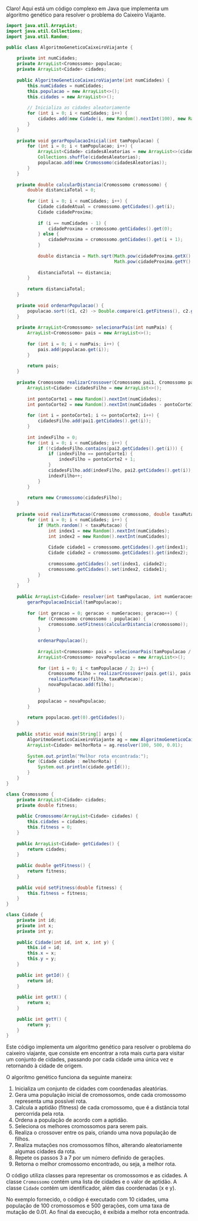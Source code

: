 Claro! Aqui está um código complexo em Java que implementa um algoritmo genético para resolver o problema do Caixeiro Viajante.

```java
import java.util.ArrayList;
import java.util.Collections;
import java.util.Random;

public class AlgoritmoGeneticoCaixeiroViajante {
    
    private int numCidades;
    private ArrayList<Cromossomo> populacao;
    private ArrayList<Cidade> cidades;
    
    public AlgoritmoGeneticoCaixeiroViajante(int numCidades) {
        this.numCidades = numCidades;
        this.populacao = new ArrayList<>();
        this.cidades = new ArrayList<>();
        
        // Inicializa as cidades aleatoriamente
        for (int i = 0; i < numCidades; i++) {
            cidades.add(new Cidade(i, new Random().nextInt(100), new Random().nextInt(100)));
        }
    }
    
    private void gerarPopulacaoInicial(int tamPopulacao) {
        for (int i = 0; i < tamPopulacao; i++) {
            ArrayList<Cidade> cidadesAleatorias = new ArrayList<>(cidades);
            Collections.shuffle(cidadesAleatorias);
            populacao.add(new Cromossomo(cidadesAleatorias));
        }
    }
    
    private double calcularDistancia(Cromossomo cromossomo) {
        double distanciaTotal = 0;
        
        for (int i = 0; i < numCidades; i++) {
            Cidade cidadeAtual = cromossomo.getCidades().get(i);
            Cidade cidadeProxima;
            
            if (i == numCidades - 1) {
                cidadeProxima = cromossomo.getCidades().get(0);
            } else {
                cidadeProxima = cromossomo.getCidades().get(i + 1);
            }
            
            double distancia = Math.sqrt(Math.pow(cidadeProxima.getX() - cidadeAtual.getX(), 2) +
                                         Math.pow(cidadeProxima.getY() - cidadeAtual.getY(), 2));
            
            distanciaTotal += distancia;
        }
        
        return distanciaTotal;
    }
    
    private void ordenarPopulacao() {
        populacao.sort((c1, c2) -> Double.compare(c1.getFitness(), c2.getFitness()));
    }
    
    private ArrayList<Cromossomo> selecionarPais(int numPais) {
        ArrayList<Cromossomo> pais = new ArrayList<>();
        
        for (int i = 0; i < numPais; i++) {
            pais.add(populacao.get(i));
        }
        
        return pais;
    }
    
    private Cromossomo realizarCrossover(Cromossomo pai1, Cromossomo pai2) {
        ArrayList<Cidade> cidadesFilho = new ArrayList<>();
        
        int pontoCorte1 = new Random().nextInt(numCidades);
        int pontoCorte2 = new Random().nextInt(numCidades - pontoCorte1) + pontoCorte1;
        
        for (int i = pontoCorte1; i <= pontoCorte2; i++) {
            cidadesFilho.add(pai1.getCidades().get(i));
        }
        
        int indexFilho = 0;
        for (int i = 0; i < numCidades; i++) {
            if (!cidadesFilho.contains(pai2.getCidades().get(i))) {
                if (indexFilho == pontoCorte1) {
                    indexFilho = pontoCorte2 + 1;
                }
                cidadesFilho.add(indexFilho, pai2.getCidades().get(i));
                indexFilho++;
            }
        }
        
        return new Cromossomo(cidadesFilho);
    }
    
    private void realizarMutacao(Cromossomo cromossomo, double taxaMutacao) {
        for (int i = 0; i < numCidades; i++) {
            if (Math.random() < taxaMutacao) {
                int index1 = new Random().nextInt(numCidades);
                int index2 = new Random().nextInt(numCidades);
                
                Cidade cidade1 = cromossomo.getCidades().get(index1);
                Cidade cidade2 = cromossomo.getCidades().get(index2);
                
                cromossomo.getCidades().set(index1, cidade2);
                cromossomo.getCidades().set(index2, cidade1);
            }
        }
    }
    
    public ArrayList<Cidade> resolver(int tamPopulacao, int numGeracoes, double taxaMutacao) {
        gerarPopulacaoInicial(tamPopulacao);
        
        for (int geracao = 0; geracao < numGeracoes; geracao++) {
            for (Cromossomo cromossomo : populacao) {
                cromossomo.setFitness(calcularDistancia(cromossomo));
            }
            
            ordenarPopulacao();
            
            ArrayList<Cromossomo> pais = selecionarPais(tamPopulacao / 2);
            ArrayList<Cromossomo> novaPopulacao = new ArrayList<>();
            
            for (int i = 0; i < tamPopulacao / 2; i++) {
                Cromossomo filho = realizarCrossover(pais.get(i), pais.get(tamPopulacao / 2 - i - 1));
                realizarMutacao(filho, taxaMutacao);
                novaPopulacao.add(filho);
            }
            
            populacao = novaPopulacao;
        }
        
        return populacao.get(0).getCidades();
    }
    
    public static void main(String[] args) {
        AlgoritmoGeneticoCaixeiroViajante ag = new AlgoritmoGeneticoCaixeiroViajante(10);
        ArrayList<Cidade> melhorRota = ag.resolver(100, 500, 0.01);
        
        System.out.println("Melhor rota encontrada:");
        for (Cidade cidade : melhorRota) {
            System.out.println(cidade.getId());
        }
    }
}

class Cromossomo {
    private ArrayList<Cidade> cidades;
    private double fitness;
    
    public Cromossomo(ArrayList<Cidade> cidades) {
        this.cidades = cidades;
        this.fitness = 0;
    }
    
    public ArrayList<Cidade> getCidades() {
        return cidades;
    }
    
    public double getFitness() {
        return fitness;
    }
    
    public void setFitness(double fitness) {
        this.fitness = fitness;
    }
}

class Cidade {
    private int id;
    private int x;
    private int y;
    
    public Cidade(int id, int x, int y) {
        this.id = id;
        this.x = x;
        this.y = y;
    }
    
    public int getId() {
        return id;
    }
    
    public int getX() {
        return x;
    }
    
    public int getY() {
        return y;
    }
}
```

Este código implementa um algoritmo genético para resolver o problema do caixeiro viajante, que consiste em encontrar a rota mais curta para visitar um conjunto de cidades, passando por cada cidade uma única vez e retornando à cidade de origem.

O algoritmo genético funciona da seguinte maneira:

1. Inicializa um conjunto de cidades com coordenadas aleatórias.
2. Gera uma população inicial de cromossomos, onde cada cromossomo representa uma possível rota.
3. Calcula a aptidão (fitness) de cada cromossomo, que é a distância total percorrida pela rota.
4. Ordena a população de acordo com a aptidão.
5. Seleciona os melhores cromossomos para serem pais.
6. Realiza o crossover entre os pais, criando uma nova população de filhos.
7. Realiza mutações nos cromossomos filhos, alterando aleatoriamente algumas cidades da rota.
8. Repete os passos 3 a 7 por um número definido de gerações.
9. Retorna o melhor cromossomo encontrado, ou seja, a melhor rota.

O código utiliza classes para representar os cromossomos e as cidades. A classe `Cromossomo` contém uma lista de cidades e o valor de aptidão. A classe `Cidade` contém um identificador, além das coordenadas (x e y).

No exemplo fornecido, o código é executado com 10 cidades, uma população de 100 cromossomos e 500 gerações, com uma taxa de mutação de 0.01. Ao final da execução, é exibida a melhor rota encontrada.